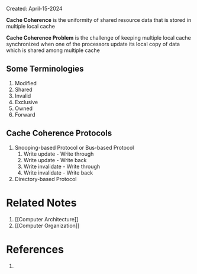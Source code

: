 Created: April-15-2024

**Cache Coherence** is the uniformity of shared resource data that is stored in multiple local cache

**Cache Coherence Problem** is the challenge of keeping multiple local cache synchronized when one of the processors update its local copy of data which is shared among multiple cache
## Some Terminologies

1. Modified
2. Shared
3. Invalid
4. Exclusive
5. Owned
6. Forward
## Cache Coherence Protocols

1. Snooping-based Protocol or Bus-based Protocol
	1. Write update - Write through
	2. Write update - Write back
	3. Write invalidate - Write through
	4. Write invalidate - Write back
2. Directory-based Protocol


# Related Notes

1. [[Computer Architecture]]
2. [[Computer Organization]]
# References

1. 